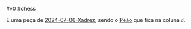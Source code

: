 
#v0  #chess 

É uma peça de [2024-07-06-Xadrez](api/2024/07/06/2024-07-06-Xadrez.md), sendo o [Peão](_insight/Peão.md) que fica na coluna `d`.
